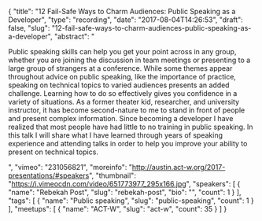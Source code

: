 {
  "title": "12 Fail-Safe Ways to Charm Audiences: Public Speaking as a Developer",
  "type": "recording",
  "date": "2017-08-04T14:26:53",
  "draft": false,
  "slug": "12-fail-safe-ways-to-charm-audiences-public-speaking-as-a-developer",
  "abstract": "<p>Public speaking skills can help you get your point across in any group, whether you are joining the discussion in team meetings or presenting to a large group of strangers at a conference. While some themes appear throughout advice on public speaking, like the importance of practice, speaking on technical topics to varied audiences presents an added challenge. Learning how to do so effectively gives you confidence in a variety of situations. As a former theater kid, researcher, and university instructor, it has become second-nature to me to stand in front of people and present complex information. Since becoming a developer I have realized that most people have had little to no training in public speaking. In this talk I will share what I have learned through years of speaking experience and attending talks in order to help you improve your ability to present on technical topics.</p>",
  "vimeo": "231056821",
  "moreinfo": "http://austin.act-w.org/2017-presentations/#speakers",
  "thumbnail": "https://i.vimeocdn.com/video/651773977_295x166.jpg",
  "speakers": [
    {
      "name": "Rebekah Post",
      "slug": "rebekah-post",
      "bio": "",
      "count": 1
    }
  ],
  "tags": [
    {
      "name": "Public speaking",
      "slug": "public-speaking",
      "count": 1
    }
  ],
  "meetups": [
    {
      "name": "ACT-W",
      "slug": "act-w",
      "count": 35
    }
  ]
}